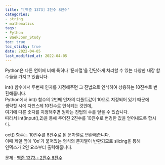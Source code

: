 ```yaml
---
title: "[백준 1373] 2진수 8진수"
categories: 
- string
- mathematics
tags:
- Python
- BaekJoon_Study
toc: true
toc_sticky: true
date: 2022-04-05
last_modified_at: 2022-04-05
---
```


Python은 다른 언어에 비해 특히나 '문자열'을 간단하게 처리할 수 있는 다양한 내장 함수들을 가지고 있습니다.

int() 함수에서 두번째 인자를 지정해주면 그 진법으로 인식하여 상응하는 10진수로 변환해줍니다.  
Python에서 int() 함수의 2번째 인자의 디폴트값이 10으로 지정되어 있기 때문에  
생략할 시에 자연스레 10진수로 인식되는 것인데,  
여기에 다른 숫자를 지정해주면 원하는 진법의 수를 얻을 수 있습니다.  
따라서 int(input(),2)을 통해 주어진 2진수를 10진수로 변경한 값을 얻어내도록 합시다.  

oct() 함수는 10진수를 8진수로 된 문자열로 변환해줍니다.  
이때 제일 앞에 '0o'가 붙어있는 형식의 문자열이 반환되므로 slicing을 통해  
인덱스가 2인 요소부터 출력해줍니다.   

문제 : [백준 1373 - 2진수 8진수](https://www.acmicpc.net/problem/1373)

<script src="https://gist.github.com/Ryumaker/a113b40b26a75b28621ce55fb0234ef7.js"></script>



